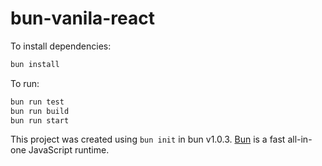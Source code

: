# bun-vanila-react

To install dependencies:

```bash
bun install
```

To run:

```bash
bun run test
bun run build
bun run start
```

This project was created using `bun init` in bun v1.0.3. [Bun](https://bun.sh) is a fast all-in-one JavaScript runtime.
